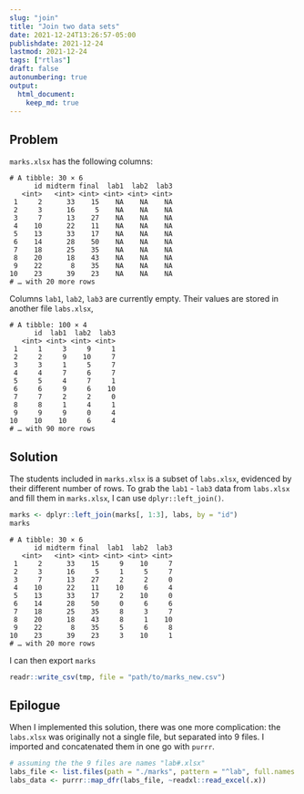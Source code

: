 ```yaml
---
slug: "join"
title: "Join two data sets"
date: 2021-12-24T13:26:57-05:00 
publishdate: 2021-12-24
lastmod: 2021-12-24
tags: ["rtlas"]
draft: false
autonumbering: true
output:
  html_document:
    keep_md: true
---
```








## Problem

`marks.xlsx` has the following columns:




```
# A tibble: 30 × 6
      id midterm final  lab1  lab2  lab3
   <int>   <int> <int> <int> <int> <int>
 1     2      33    15    NA    NA    NA
 2     3      16     5    NA    NA    NA
 3     7      13    27    NA    NA    NA
 4    10      22    11    NA    NA    NA
 5    13      33    17    NA    NA    NA
 6    14      28    50    NA    NA    NA
 7    18      25    35    NA    NA    NA
 8    20      18    43    NA    NA    NA
 9    22       8    35    NA    NA    NA
10    23      39    23    NA    NA    NA
# … with 20 more rows
```


Columns `lab1`, `lab2`, `lab3` are currently empty.
Their values are stored in another file `labs.xlsx`,


```
# A tibble: 100 × 4
      id  lab1  lab2  lab3
   <int> <int> <int> <int>
 1     1     3     9     1
 2     2     9    10     7
 3     3     1     5     7
 4     4     7     6     7
 5     5     4     7     1
 6     6     9     6    10
 7     7     2     2     0
 8     8     1     4     1
 9     9     9     0     4
10    10    10     6     4
# … with 90 more rows
```

## Solution

The students included in `marks.xlsx` is a subset of `labs.xlsx`,
evidenced by their different number of rows.
To grab the `lab1` - `lab3` data from `labs.xlsx` and fill them in `marks.xlsx`,
I can use `dplyr::left_join()`.

```r 
marks <- dplyr::left_join(marks[, 1:3], labs, by = "id")
marks
```

```
# A tibble: 30 × 6
      id midterm final  lab1  lab2  lab3
   <int>   <int> <int> <int> <int> <int>
 1     2      33    15     9    10     7
 2     3      16     5     1     5     7
 3     7      13    27     2     2     0
 4    10      22    11    10     6     4
 5    13      33    17     2    10     0
 6    14      28    50     0     6     6
 7    18      25    35     8     3     7
 8    20      18    43     8     1    10
 9    22       8    35     5     6     8
10    23      39    23     3    10     1
# … with 20 more rows
```

I can then export `marks`

```r 
readr::write_csv(tmp, file = "path/to/marks_new.csv")
```

## Epilogue

When I implemented this solution,
there was one more complication:
the `labs.xlsx` was originally not a single file,
but separated into 9 files.
I imported and concatenated them in one go with `purrr`.


```r 
# assuming the the 9 files are names "lab#.xlsx"
labs_file <- list.files(path = "./marks", pattern = "^lab", full.names = TRUE)
labs_data <- purrr::map_dfr(labs_file, ~readxl::read_excel(.x))
```

